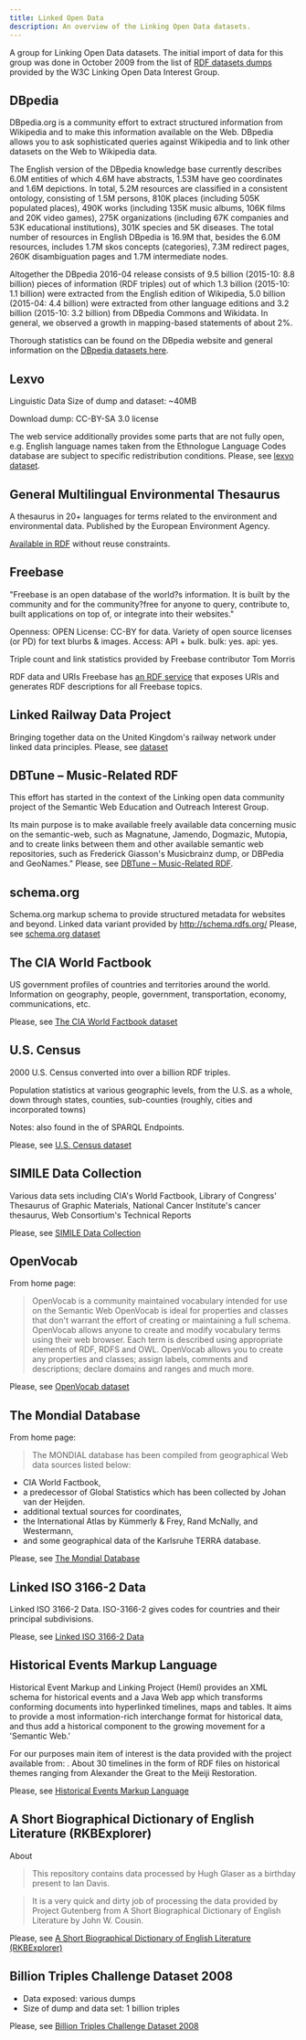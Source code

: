 ```yaml
---
title: Linked Open Data
description: An overview of the Linking Open Data datasets.
---
```


A group for Linking Open Data datasets. The initial import of data for this group was done in October 2009 from the list of [RDF datasets dumps](https://www.w3.org/wiki/DataSetRDFDumps) provided by the W3C Linking Open Data Interest Group.

## DBpedia

DBpedia.org is a community effort to extract structured information from Wikipedia and to make this information available on the Web. DBpedia allows you to ask sophisticated queries against Wikipedia and to link other datasets on the Web to Wikipedia data.

The English version of the DBpedia knowledge base currently describes 6.0M entities of which 4.6M have abstracts, 1.53M have geo coordinates and 1.6M depictions. In total, 5.2M resources are classified in a consistent ontology, consisting of 1.5M persons, 810K places (including 505K populated places), 490K works (including 135K music albums, 106K films and 20K video games), 275K organizations (including 67K companies and 53K educational institutions), 301K species and 5K diseases. The total number of resources in English DBpedia is 16.9M that, besides the 6.0M resources, includes 1.7M skos concepts (categories), 7.3M redirect pages, 260K disambiguation pages and 1.7M intermediate nodes.

Altogether the DBpedia 2016-04 release consists of 9.5 billion (2015-10: 8.8 billion) pieces of information (RDF triples) out of which 1.3 billion (2015-10: 1.1 billion) were extracted from the English edition of Wikipedia, 5.0 billion (2015-04: 4.4 billion) were extracted from other language editions and 3.2 billion (2015-10: 3.2 billion) from DBpedia Commons and Wikidata. In general, we observed a growth in mapping-based statements of about 2%.

Thorough statistics can be found on the DBpedia website and general information on the [DBpedia datasets here](https://old.datahub.io/dataset/dbpedia).

## Lexvo

Linguistic Data Size of dump and dataset: ~40MB

Download dump: CC-BY-SA 3.0 license

The web service additionally provides some parts that are not fully open, e.g. English language names taken from the Ethnologue Language Codes database are subject to specific redistribution conditions. Please, see [lexvo dataset](https://old.datahub.io/dataset/lexvo).

## General Multilingual Environmental Thesaurus

A thesaurus in 20+ languages for terms related to the environment and environmental data. Published by the European Environment Agency.

[Available in RDF]((https://old.datahub.io/dataset/gemet)) without reuse constraints.

## Freebase

"Freebase is an open database of the world?s information. It is built by the community and for the community?free for anyone to query, contribute to, built applications on top of, or integrate into their websites."

Openness: OPEN
License: CC-BY for data. Variety of open source licenses (or PD) for text blurbs & images.
Access: API + bulk.
bulk: yes.
api: yes.

Triple count and link statistics provided by Freebase contributor Tom Morris

RDF data and URIs
Freebase has [an RDF service](https://developers.google.com/freebase/) that exposes URIs and generates RDF descriptions for all Freebase topics.

## Linked Railway Data Project

Bringing together data on the United Kingdom's railway network under linked data principles.
Please, see [dataset](https://old.datahub.io/dataset/linked-railway-data-project)

## DBTune – Music-Related RDF

This effort has started in the context of the Linking open data community project of the Semantic Web Education and Outreach Interest Group.

Its main purpose is to make available freely available data concerning music on the semantic-web, such as Magnatune, Jamendo, Dogmazic, Mutopia, and to create links between them and other available semantic web repositories, such as Frederick Giasson's Musicbrainz dump, or DBPedia and GeoNames."
Please, see [DBTune – Music-Related RDF](https://old.datahub.io/organization/lod).

## schema.org

Schema.org markup schema to provide structured metadata for websites and beyond. Linked data variant provided by http://schema.rdfs.org/
Please, see [schema.org dataset](https://old.datahub.io/dataset/schema-org)

## The CIA World Factbook

US government profiles of countries and territories around the world. Information on geography, people, government, transportation, economy, communications, etc.

Please, see  [The CIA World Factbook dataset](https://old.datahub.io/dataset/cia-world-factbook)

## U.S. Census

2000 U.S. Census converted into over a billion RDF triples.

Population statistics at various geographic levels, from the U.S. as a whole, down through states, counties, sub-counties (roughly, cities and incorporated towns)

Notes: also found in the of SPARQL Endpoints.

Please, see [U.S. Census dataset](https://old.datahub.io/dataset/us_census_data)

## SIMILE Data Collection

Various data sets including CIA's World Factbook, Library of Congress' Thesaurus of Graphic Materials, National Cancer Institute's cancer thesaurus, Web Consortium's Technical Reports

Please, see [SIMILE Data Collection](https://old.datahub.io/dataset/simile_data_collection)

## OpenVocab

From home page:
>OpenVocab is a community maintained vocabulary intended for use on the Semantic Web
OpenVocab is ideal for properties and classes that don't warrant the effort of creating or maintaining a full schema. OpenVocab allows anyone to create and modify vocabulary terms using their web browser. Each term is described using appropriate elements of RDF, RDFS and OWL. OpenVocab allows you to create any properties and classes; assign labels, comments and descriptions; declare domains and ranges and much more.

Please, see [OpenVocab dataset](https://old.datahub.io/dataset/openvocab)

## The Mondial Database

From home page:

>The MONDIAL database has been compiled from geographical Web data sources listed below:
* CIA World Factbook,
* a predecessor of Global Statistics which has been collected by Johan van der Heijden.
* additional textual sources for coordinates,
* the International Atlas by Kümmerly & Frey, Rand McNally, and Westermann,
* and some geographical data of the Karlsruhe TERRA database.

Please, see [The Mondial Database](https://old.datahub.io/dataset/mondial)

## Linked ISO 3166-2 Data

Linked ISO 3166-2 Data. ISO-3166-2 gives codes for countries and their principal subdivisions.

Please, see [Linked ISO 3166-2 Data](https://old.datahub.io/dataset/iso-3166-2-data)

## Historical Events Markup Language

Historical Event Markup and Linking Project (Heml) provides an XML schema for historical events and a Java Web app which transforms conforming documents into hyperlinked timelines, maps and tables. It aims to provide a most information-rich interchange format for historical data, and thus add a historical component to the growing movement for a 'Semantic Web.'

For our purposes main item of interest is the data provided with the project available from: . About 30 timelines in the form of RDF files on historical themes ranging from Alexander the Great to the Meiji Restoration.

Please, see [Historical Events Markup Language](https://old.datahub.io/dataset/heml)

## A Short Biographical Dictionary of English Literature (RKBExplorer)

About
>This repository contains data processed by Hugh Glaser as a birthday present to Ian Davis.

>It is a very quick and dirty job of processing the data provided by Project Gutenberg from A Short Biographical Dictionary of English Literature by John W. Cousin.

Please, see [A Short Biographical Dictionary of English Literature (RKBExplorer)](https://old.datahub.io/dataset/biolit)

## Billion Triples Challenge Dataset 2008

* Data exposed: various dumps 
* Size of dump and data set: 1 billion triples

Please, see [Billion Triples Challenge Dataset 2008](https://old.datahub.io/dataset/billion_triples_challenge_dataset2008)


